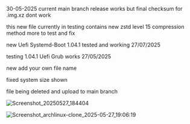 
30-05-2025
current main branch release works but final checksum for .img.xz dont work

this new file currently in testing contains new zstd level 15 compression method  more to test and fix





new Uefi Systemd-Boot 1.04.1 tested and working 27/07/2025


testing 1.04.1 Uefi Grub works 27/05/2025

new add your own file name

fixed system size shown

file being deleted and upload to main branch

![Screenshot_20250527_184404](https://github.com/user-attachments/assets/a80cd4b0-67a3-46e5-82b1-dc29a736520d)

![Screenshot_archlinux-clone_2025-05-27_19:06:19](https://github.com/user-attachments/assets/a352958e-c17d-4236-85c0-91c569d312bf)
